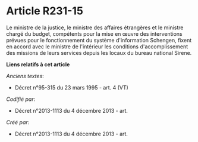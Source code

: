 # Article R231-15

Le ministre de la justice, le ministre des affaires étrangères et le ministre chargé du budget, compétents pour la mise en
œuvre des interventions prévues pour le fonctionnement du système d'information Schengen, fixent en accord avec le ministre
de l'intérieur les conditions d'accomplissement des missions de leurs services depuis les locaux du bureau national Sirene.

**Liens relatifs à cet article**

_Anciens textes_:

  - Décret n°95-315 du 23 mars 1995 - art. 4 (VT)

_Codifié par_:

  - Décret n°2013-1113 du 4 décembre 2013 - art.

_Créé par_:

  - Décret n°2013-1113 du 4 décembre 2013 - art.
